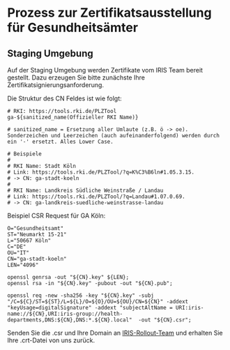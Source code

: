 # Prozess zur Zertifikatsausstellung für Gesundheitsämter

## Staging Umgebung

Auf der Staging Umgebung werden Zertifikate vom IRIS Team bereit gestellt. Dazu erzeugen Sie bitte zunächste Ihre Zertifikatsignierungsanforderung.

Die Struktur des CN Feldes ist wie folgt:

```
# RKI: https://tools.rki.de/PLZTool
ga-${sanitized_name(Offizieller RKI Name)}

# sanitized_name = Ersetzung aller Umlaute (z.B. ö -> oe). Sonderzeichen und Leerzeichen (auch aufeinanderfolgend) werden durch ein '-' ersetzt. Alles Lower Case.

# Beispiele
#
# RKI Name: Stadt Köln
# Link: https://tools.rki.de/PLZTool/?q=K%C3%B6ln#1.05.3.15.
# -> CN: ga-stadt-koeln
#
# RKI Name: Landkreis Südliche Weinstraße / Landau
# Link: https://tools.rki.de/PLZTool/?q=Landau#1.07.0.69.
# -> CN: ga-landkreis-suedliche-weinstrasse-landau
```

Beispiel CSR Request für GA Köln:

```
O="Gesundheitsamt"
ST="Neumarkt 15-21"
L="50667 Köln"
C="DE"
OU="IT"
CN="ga-stadt-koeln"
LEN="4096"

openssl genrsa -out "${CN}.key" ${LEN};
openssl rsa -in "${CN}.key" -pubout -out "${CN}.pub";

openssl req -new -sha256 -key "${CN}.key" -subj "/C=${C}/ST=${ST}/L=${L}/O=${O}/OU=${OU}/CN=${CN}" -addext "keyUsage=digitalSignature" -addext "subjectAltName = URI:iris-name://${CN},URI:iris-group://health-departments,DNS:${CN},DNS:*.${CN}.local"  -out "${CN}.csr";
```

Senden Sie die .csr und Ihre Domain an [IRIS-Rollout-Team](mailto:rollout@iris-gateway.de) und erhalten Sie Ihre .crt-Datei von uns zurück.

